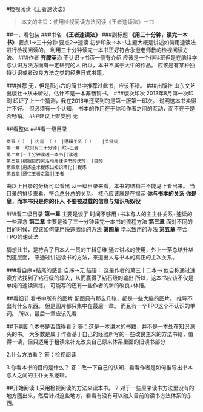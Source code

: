 #检视阅读《王者速读法》

>本文的主旨：使用检视阅读方法阅读《王者速读法》一书
 
##一、看包装
###书名
**《王者速读法》**
###副标题
**《用三十分钟，读完一本书》**
要点1→三十分钟
要点2→速读
初步印象→本书主题大概是讲述如何用速读法进行检视阅读的。
利用三十分钟读完一本书正好符合永澄老师教的检视阅读方法。
###作者
**齐滕英治**
不认识→书页一侧有介绍
应该是一个非科班但是在脑科学与认识方法方面有一定研究的人
所以，本书不属于大牛的作品。
应该是有某种独特认识或者改良方法之类的经典日式书籍。


###推荐
无，但是彭小六的简书中推荐过此书，应该不错。
###出版社
山东文艺出版社→从未听过，估计不是一本非畅销书。
###版次印次
2013年8月第一次印刷
印证了上一个猜测，我在2016年还买到的是第一版第一印次。
说明这本书卖得并不好。
但必须有一个认知，
书本的作用在于你和作者之间的互动，而不在于是否畅销。
###建议上架类别
无

##看整体
###看一级目录
```table
章节（-） | 内容 （-） |逻辑关系（-）   |关键词
第一章 |联只有三十分钟||联→王者
第二章|三十分钟读透一本书||读透
第三章|根据目的灵活动用速读书的诀窍| |目的
第四章|用炼金术提炼出知识精化||提炼
第五章|通往王者之路||王者
```
由以上目录的分析可以看出
从一级目录来看，本书的结构并不能马上看出来。
当目录的排步来看，符合总分总的关系。
核心应该就是在揭示
**你与书本的关系**
**你是皇，而本书只是你的仆人**
**不要被过载的信息与知识所奴役**


###看二级目录
**第一章**
主要是谈了 时间不够用+书本与人的主主仆关系+速读的一些理念
**第二章**
主要是谈了三十分钟读完一本书的流程方法
**第三章**
面对不同的目的时候，应该如何使用快速阅读的方法
**第四章**
学以致用的办法
**第五章**
符合TPO的速读法

猜想此书，是符合了日本人一贯的工科思维
通过讲术的使用，外上一落总结升华到道层面，
来通过讲述读书的方法，来道出人与书本的真正的主次关系。

###看自序+结尾的感言
自序→无
结语：
这是作者的第三十二本书
他自称通过速读方法找到了钻石级的输入，从而赢得了钻石级的输出
所以，这本书应该不仅是单纯的速读训练。
可能写的还有一些作者的新的改良+体悟。

##看细节
看书中所有的图片
配图只有那么几张，都是一些大脑的图片。
推导不出有什么东西。
但是图片都只集中在最后一章。
而且有一个TPO这个不认识的单词。
所以，最后一章应该先看


##下判断
1.本书是否值得看？
答：这是一本讲术的书籍，并不是一本处在知识源头的书。
大多数是属于作者基于自己的经验所写的一些改良主义的方法书籍，值得一读，但只适用于粗读来补充改良自己原来体系里面的旧读书部分

2.什么方法看？
答：检视阅读

3.你看本书的目的是什么？
答：改一下自己的认知，看看作者是如何推导出书本与人之间的主仆关系逻辑。

##开始阅读
1.采用检视阅读的方法来读本书。
2.对于一些原来读书方法里没有的地方圈出来，然后针对这些地方。看看有没有可以融入目前的读书方法体系的东西。




















